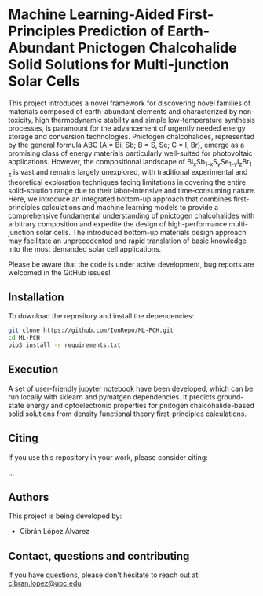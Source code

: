 # Machine Learning-Aided First-Principles Prediction of Earth-Abundant Pnictogen Chalcohalide Solid Solutions for Multi-junction Solar Cells

This project introduces a novel framework for discovering novel families of materials composed of earth-abundant elements and characterized by non-toxicity, high thermodynamic stability and simple low-temperature synthesis processes, is paramount for the advancement of urgently needed energy storage and conversion technologies. Pnictogen chalcohalides, represented by the general formula ABC (A = Bi, Sb; B = S, Se; C = I, Br), emerge as a promising class of energy materials particularly well-suited for photovoltaic applications. However, the compositional landscape of Bi<sub>x</sub>Sb<sub>1-x</sub>S<sub>y</sub>Se<sub>1-y</sub>I<sub>z</sub>Br<sub>1-z</sub> is vast and remains largely unexplored, with traditional experimental and theoretical exploration techniques facing limitations in covering the entire solid-solution range due to their labor-intensive and time-consuming nature. Here, we introduce an integrated bottom-up approach that combines first-principles calculations and machine learning models to provide a comprehensive fundamental understanding of pnictogen chalcohalides with arbitrary composition and expedite the design of high-performance multi-junction solar cells. The introduced bottom-up materials design approach may facilitate an unprecedented and rapid translation of basic knowledge into the most demanded solar cell applications.

Please be aware that the code is under active development, bug reports are welcomed in the GitHub issues!

## Installation

To download the repository and install the dependencies:

```bash
git clone https://github.com/IonRepo/ML-PCH.git
cd ML-PCH
pip3 install -r requirements.txt
```

## Execution

A set of user-friendly jupyter notebook have been developed, which can be run locally with sklearn and pymatgen dependencies. It predicts ground-state energy and optoelectronic properties for pnitogen chalcohalide-based solid solutions from density functional theory first-principles calculations.

## Citing

If you use this repository in your work, please consider citing:

...

## Authors

This project is being developed by:

 - Cibrán López Álvarez

## Contact, questions and contributing

If you have questions, please don't hesitate to reach out at: cibran.lopez@upc.edu
